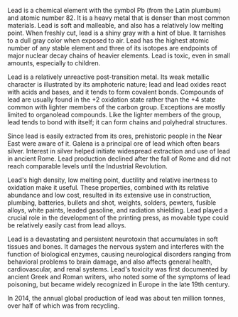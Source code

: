 ﻿Lead is a chemical element with the symbol Pb (from the Latin plumbum) and atomic number 82. It is a heavy metal that is denser than most common materials. Lead is soft and malleable, and also has a relatively low melting point. When freshly cut, lead is a shiny gray with a hint of blue. It tarnishes to a dull gray color when exposed to air. Lead has the highest atomic number of any stable element and three of its isotopes are endpoints of major nuclear decay chains of heavier elements. Lead is toxic, even in small amounts, especially to children.

Lead is a relatively unreactive post-transition metal. Its weak metallic character is illustrated by its amphoteric nature; lead and lead oxides react with acids and bases, and it tends to form covalent bonds. Compounds of lead are usually found in the +2 oxidation state rather than the +4 state common with lighter members of the carbon group. Exceptions are mostly limited to organolead compounds. Like the lighter members of the group, lead tends to bond with itself; it can form chains and polyhedral structures.

Since lead is easily extracted from its ores, prehistoric people in the Near East were aware of it. Galena is a principal ore of lead which often bears silver. Interest in silver helped initiate widespread extraction and use of lead in ancient Rome. Lead production declined after the fall of Rome and did not reach comparable levels until the Industrial Revolution.

Lead's high density, low melting point, ductility and relative inertness to oxidation make it useful. These properties, combined with its relative abundance and low cost, resulted in its extensive use in construction, plumbing, batteries, bullets and shot, weights, solders, pewters, fusible alloys, white paints, leaded gasoline, and radiation shielding. Lead played a crucial role in the development of the printing press, as movable type could be relatively easily cast from lead alloys.

Lead is a devastating and persistent neurotoxin that accumulates in soft tissues and bones. It damages the nervous system and interferes with the function of biological enzymes, causing neurological disorders ranging from behavioral problems to brain damage, and also affects general health, cardiovascular, and renal systems. Lead's toxicity was first documented by ancient Greek and Roman writers, who noted some of the symptoms of lead poisoning, but became widely recognized in Europe in the late 19th century.

In 2014, the annual global production of lead was about ten million tonnes, over half of which was from recycling.
